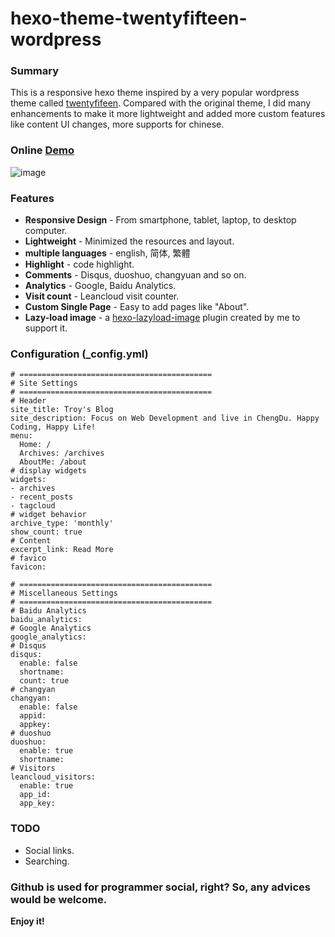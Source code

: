 # hexo-theme-twentyfifteen-wordpress

### Summary
This is a responsive hexo theme inspired by a very popular wordpress theme called [twentyfifeen](https://wordpress.org/themes/twentyfifteen/). Compared with the original theme, I did many enhancements to make it more lightweight and added more custom features like content UI changes, more supports for chinese.

### Online [Demo](http://troyyang.com/)
![image](http://images.troyyang.com/2017-05-01-hexo-2015-wordpress.jpg)
### Features
* **Responsive Design** - From smartphone, tablet, laptop, to desktop computer.
* **Lightweight** - Minimized the resources and layout.
* **multiple languages** - english, 简体, 繁體 
* **Highlight** - code highlight.
* **Comments** - Disqus, duoshuo, changyuan and so on.
* **Analytics** - Google, Baidu Analytics.
* **Visit count** - Leancloud visit counter.
* **Custom Single Page** - Easy to add pages like "About".
* **Lazy-load image** - a [hexo-lazyload-image](https://www.npmjs.com/package/hexo-lazyload-image) plugin created by me to support it.

### Configuration (_config.yml)

```
# ===========================================
# Site Settings
# ===========================================
# Header
site_title: Troy's Blog
site_description: Focus on Web Development and live in ChengDu. Happy Coding, Happy Life!
menu:
  Home: /
  Archives: /archives
  AboutMe: /about
# display widgets
widgets:
- archives
- recent_posts
- tagcloud
# widget behavior
archive_type: 'monthly'
show_count: true
# Content
excerpt_link: Read More
# favico 
favicon:

# ===========================================
# Miscellaneous Settings
# ===========================================
# Baidu Analytics
baidu_analytics: 
# Google Analytics
google_analytics: 
# Disqus
disqus:
  enable: false
  shortname: 
  count: true
# changyan
changyan:
  enable: false
  appid:
  appkey:
# duoshuo
duoshuo:
  enable: true
  shortname: 
# Visitors
leancloud_visitors:
  enable: true
  app_id: 
  app_key: 
```

### TODO
* Social links.
* Searching.

### Github is used for programmer social, right? So, any advices would be welcome.

**Enjoy it!**
